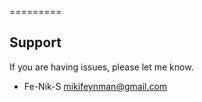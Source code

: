 
=========


Support
-------

If you are having issues, please let me know.
* Fe-Nik-S <mikifeynman@gmail.com>